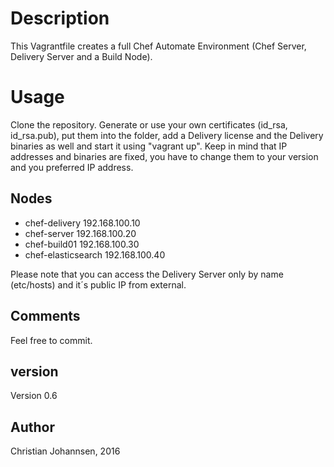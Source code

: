 # Description

This Vagrantfile creates a full Chef Automate Environment (Chef Server, Delivery Server and a Build Node).

# Usage
Clone the repository. Generate or use your own certificates (id_rsa, id_rsa.pub), put them into the folder, add a Delivery license and the Delivery binaries as well and start it using "vagrant up".
Keep in mind that IP addresses and binaries are fixed, you have to change them to your version and you preferred IP address.

## Nodes

* chef-delivery 192.168.100.10
* chef-server   192.168.100.20
* chef-build01  192.168.100.30
* chef-elasticsearch 192.168.100.40

Please note that you can access the Delivery Server only by name (etc/hosts) and it´s public IP from external.

## Comments

Feel free to commit.

## version

Version 0.6

## Author
Christian Johannsen, 2016
